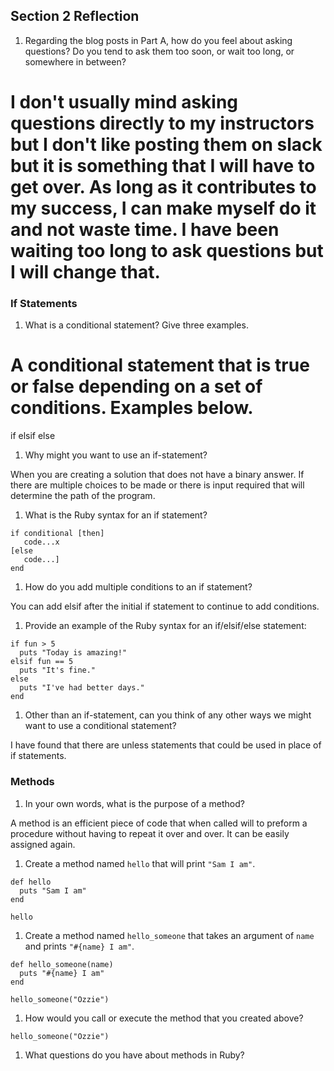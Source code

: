 ## Section 2 Reflection

1. Regarding the blog posts in Part A, how do you feel about asking questions? Do you tend to ask them too soon, or wait too long, or somewhere in between?

# I don't usually mind asking questions directly to my instructors but I don't like posting them on slack but it is something that I will have to get over. As long as it contributes to my success, I can make myself do it and not waste time. I have been waiting too long to ask questions but I will change that.

### If Statements

1. What is a conditional statement? Give three examples.

# A conditional statement that is true or false depending on a set of conditions. Examples below.
if
elsif
else

1. Why might you want to use an if-statement?

When you are creating a solution that does not have a binary answer. If there are multiple choices to be made or there is input required that will determine the path of the program.

1. What is the Ruby syntax for an if statement?

```
if conditional [then]
   code...x
[else
   code...]
end
```


1. How do you add multiple conditions to an if statement?

You can add elsif after the initial if statement to continue to add conditions.

1. Provide an example of the Ruby syntax for an if/elsif/else statement:

```fun = 5
if fun > 5
  puts "Today is amazing!"
elsif fun == 5
  puts "It's fine."
else
  puts "I've had better days."
end
```

1. Other than an if-statement, can you think of any other ways we might want to use a conditional statement?

I have found that there are unless statements that could be used in place of if statements.

### Methods

1. In your own words, what is the purpose of a method?

A method is an efficient piece of code that when called will to preform a procedure without having to repeat it over and over. It can be easily assigned again. 

1. Create a method named `hello` that will print `"Sam I am"`.

```
def hello
  puts "Sam I am"
end

hello
```

1. Create a method named `hello_someone` that takes an argument of `name` and prints `"#{name} I am"`.

```
def hello_someone(name)
  puts "#{name} I am"
end

hello_someone("Ozzie")
```

1. How would you call or execute the method that you created above?

```
hello_someone("Ozzie")
```

1. What questions do you have about methods in Ruby?
